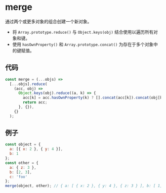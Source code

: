 # merge

通过两个或更多对象的组合创建一个新对象。

- 将 `Array.prototype.reduce()` 与 `Object.keys(obj)` 结合使用以遍历所有对象和键。
- 使用 `hasOwnProperty()` 和 `Array.prototype.concat()` 为存在于多个对象中的键赋值。

## 代码

```js
const merge = (...objs) =>
  [...objs].reduce(
    (acc, obj) =>
      Object.keys(obj).reduce((a, k) => {
        acc[k] = acc.hasOwnProperty(k) ? [].concat(acc[k]).concat(obj[k]) : obj[k];
        return acc;
      }, {}),
    {}
  );
```

## 例子

```js
const object = {
  a: [{ x: 2 }, { y: 4 }],
  b: 1
};
const other = {
  a: { z: 3 },
  b: [2, 3],
  c: 'foo'
};
merge(object, other); // { a: [ { x: 2 }, { y: 4 }, { z: 3 } ], b: [ 1, 2, 3 ], c: 'foo' }
```
